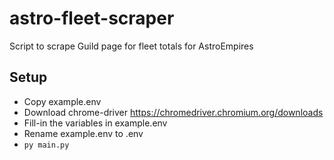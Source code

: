 # astro-fleet-scraper
Script to scrape Guild page for fleet totals for AstroEmpires

## Setup
* Copy example.env
* Download chrome-driver https://chromedriver.chromium.org/downloads
* Fill-in the variables in example.env
* Rename example.env to .env
* ```py main.py```
